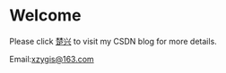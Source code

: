 # Welcome
Please click [楚兴](http://blog.csdn.net/foreverling) to visit my CSDN blog for more details.


Email:xzygis@163.com
